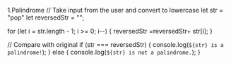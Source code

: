 1.Palindrome
// Take input from the user and convert to lowercase
let str = "pop"
let reversedStr = "";

for (let i = str.length - 1; i >= 0; i--) {
  reversedStr =reversedStr+ str[i]; 
}

// Compare with original
if (str === reversedStr) {
  console.log(`${str} is a palindrome!`);
} else {
  console.log(`${str} is not a palindrome.`);
}
